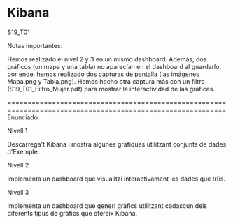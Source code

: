# Kibana
S19_T01

Notas importantes:

Hemos realizado el nivel 2 y 3 en un mismo dashboard. Además, dos gráficos (un mapa y una tabla) no aparecían
en el dashboard al guardarlo, por ende, hemos realizado dos capturas de pantalla (las imágenes Mapa.png y Tabla.png). 
Hemos hecho otra captura más con un filtro (S19_T01_Filtro_Mujer.pdf) para mostrar la interactividad de las gráficas.

============================================================================================================
Enunciado:

Nivell 1

Descarrega't Kibana i mostra algunes gràfiques utilitzant conjunts de dades d'Exemple.


Nivell 2

Implementa un dashboard que visualitzi interactivament les dades que triïs.


Nivell 3

Implementa un dashboard que generi gràfics utilitzant cadascun dels diferents tipus de gràfics que ofereix Kibana.
